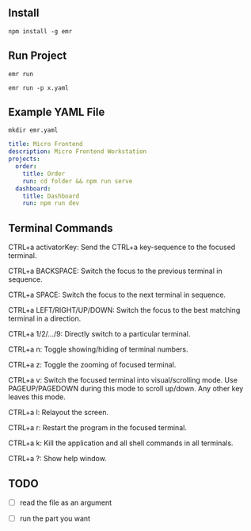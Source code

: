 ## Install 

```
npm install -g emr
```

## Run Project

```
emr run
```

```
emr run -p x.yaml
```

## Example YAML File

```
mkdir emr.yaml
```

```yaml
title: Micro Frontend
description: Micro Frontend Workstation
projects:
  order:
    title: Order
    run: cd folder && npm run serve
  dashboard:
    title: Dashboard
    run: npm run dev
```

## Terminal Commands

CTRL+a activatorKey:
Send the CTRL+a key-sequence to the focused terminal.

CTRL+a BACKSPACE:
Switch the focus to the previous terminal in sequence.

CTRL+a SPACE:
Switch the focus to the next terminal in sequence.

CTRL+a LEFT/RIGHT/UP/DOWN:
Switch the focus to the best matching terminal in a direction.

CTRL+a 1/2/.../9:
Directly switch to a particular terminal.

CTRL+a n:
Toggle showing/hiding of terminal numbers.

CTRL+a z:
Toggle the zooming of focused terminal.

CTRL+a v:
Switch the focused terminal into visual/scrolling mode. Use PAGEUP/PAGEDOWN during this mode to scroll up/down. Any other key leaves this mode.

CTRL+a l:
Relayout the screen.

CTRL+a r:
Restart the program in the focused terminal.

CTRL+a k:
Kill the application and all shell commands in all terminals.

CTRL+a ?:
Show help window.

## TODO

- [ ] read the file as an argument

- [ ] run the part you want
